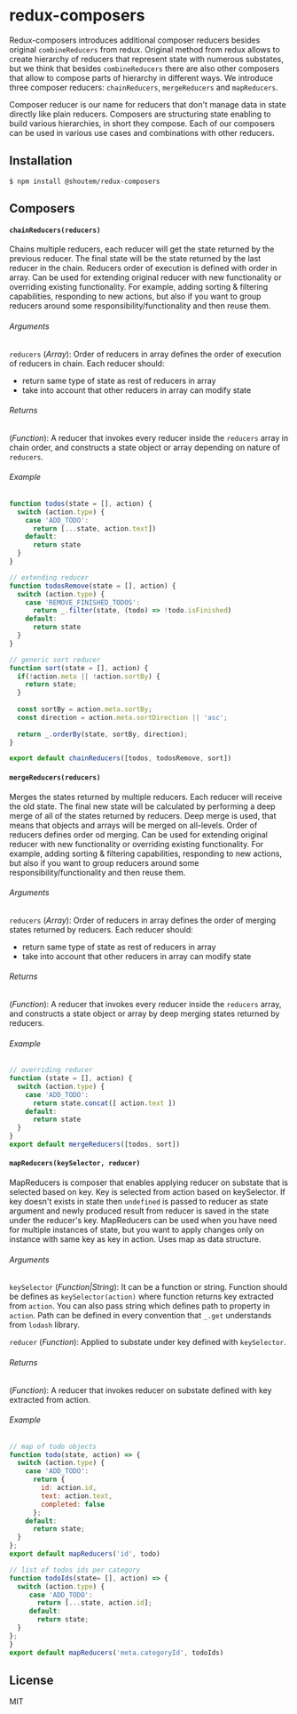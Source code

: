 redux-composers
====================

Redux-composers introduces additional composer reducers besides original `combineReducers` from redux. Original method
from redux allows to create hierarchy of reducers that represent state with numerous substates, but we think that
besides `combineReducers` there are also other composers that allow to compose parts of hierarchy in different ways.
We introduce three composer reducers: `chainReducers`, `mergeReducers` and `mapReducers`.

Composer reducer is our name for reducers that don't manage data in state directly like plain reducers. Composers are
structuring state enabling to build various hierarchies, in short they compose. Each of our composers can be used in
various use cases and combinations with other reducers.

## Installation

```
$ npm install @shoutem/redux-composers
```

## Composers

#### `chainReducers(reducers)`
Chains multiple reducers, each reducer will get the state returned by the previous reducer. The final state will be the
state returned by the last reducer in the chain. Reducers order of execution is defined with order in array. Can be used
for extending original reducer with new functionality or overriding existing functionality. For example, adding sorting
& filtering capabilities, responding to new actions, but also if you want to group reducers around some
responsibility/functionality and then reuse them.
###### Arguments
`reducers` (*Array*): Order of reducers in array defines the order of execution of reducers in chain. Each reducer 
should:

* return same type of state as rest of reducers in array
* take into account that other reducers in array can modify state

###### Returns
(*Function*): A reducer that invokes every reducer inside the `reducers` array in chain order, and constructs a state
object or array depending on nature of `reducers`.

###### Example

```javascript
function todos(state = [], action) {
  switch (action.type) {
    case 'ADD_TODO':
      return [...state, action.text])
    default:
      return state
  }
}

// extending reducer
function todosRemove(state = [], action) {
  switch (action.type) {
    case 'REMOVE_FINISHED_TODOS':
      return _.filter(state, (todo) => !todo.isFinished)
    default:
      return state
  }
}

// generic sort reducer
function sort(state = [], action) {
  if(!action.meta || !action.sortBy) {
    return state;
  }
  
  const sortBy = action.meta.sortBy;
  const direction = action.meta.sortDirection || 'asc';
  
  return _.orderBy(state, sortBy, direction);  
}

export default chainReducers([todos, todosRemove, sort])
```

#### `mergeReducers(reducers)`
Merges the states returned by multiple reducers. Each reducer will receive the old state. The final new state will be
calculated by performing a deep merge of all of the states returned by reducers. Deep merge is used, that means that
objects and arrays will be merged on all-levels. Order of reducers defines order od merging. Can be used for extending
original reducer with new functionality or overriding existing functionality. For example, adding sorting & filtering
capabilities, responding to new actions, but also if you want to group reducers around some responsibility/functionality
and then reuse them.
###### Arguments
`reducers` (*Array*): Order of reducers in array defines the order of merging states returned by reducers. Each reducer
should:

* return same type of state as rest of reducers in array
* take into account that other reducers in array can modify state

###### Returns
(*Function*): A reducer that invokes every reducer inside the `reducers` array, and constructs a state
object or array by deep merging states returned by reducers.

###### Example
```javascript
// overriding reducer
function (state = [], action) {
  switch (action.type) {
    case 'ADD_TODO':      
      return state.concat([ action.text ])
    default:
      return state
  }
}
export default mergeReducers([todos, sort])
```

#### `mapReducers(keySelector, reducer)`
MapReducers is composer that enables applying reducer on substate that is selected based on key. Key is selected from
action based on keySelector. If key doesn't exists in state then `undefined` is passed to reducer as state argument and
newly produced result from reducer is saved in the state under the reducer's key. MapReducers can be used when you have
need for multiple instances of state, but you want to apply changes only on instance with same key as key in action.
Uses map as data structure.
###### Arguments
`keySelector` (*Function|String*): It can be a function or string. Function should be defines as `keySelector(action)`
where function returns key extracted from `action`. You can also pass string which defines path to property in `action`.
Path can be defined in every convention that `_.get` understands from `lodash` library.

`reducer` (*Function*): Applied to substate under key defined with `keySelector`.
###### Returns
(*Function*): A reducer that invokes reducer on substate defined with key extracted from action.

###### Example

```javascript
// map of todo objects
function todo(state, action) => {
  switch (action.type) {
    case 'ADD_TODO':
      return {
        id: action.id,
        text: action.text,
        completed: false
      };    
    default:
      return state;
  }
};
export default mapReducers('id', todo)
```

```javascript
// list of todos ids per category
function todoIds(state= [], action) => {
  switch (action.type) {
     case 'ADD_TODO':
       return [...state, action.id];
     default:
       return state;
  }
};
}
export default mapReducers('meta.categoryId', todoIds)
```

## License

MIT


